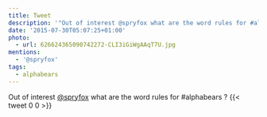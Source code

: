```yaml
---
title: Tweet
description: '"Out of interest @spryfox what are the word rules for #alphabears ? "'
date: '2015-07-30T05:07:25+01:00'
photo:
  - url: 626624365090742272-CLI3iGiWgAAqT7U.jpg
mentions:
  - '@spryfox'
tags:
  - alphabears
---
```

Out of interest [@spryfox](https://twitter.com/@spryfox) what are the word rules for #alphabears ? 
      {{< tweet 0 0 >}}
    
